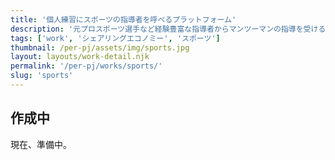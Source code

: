 ```yaml
---
title: '個人練習にスポーツの指導者を呼べるプラットフォーム'
description: '元プロスポーツ選手など経験豊富な指導者からマンツーマンの指導を受けることができます。'
tags: ['work', 'シェアリングエコノミー', 'スポーツ']
thumbnail: /per-pj/assets/img/sports.jpg
layout: layouts/work-detail.njk
permalink: '/per-pj/works/sports/'
slug: 'sports'
---
```


## 作成中

現在、準備中。
